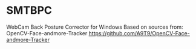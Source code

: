 # SMTBPC
WebCam Back Posture Corrector for Windows
Based on sources from: OpenCV-Face-andmore-Tracker https://github.com/A9T9/OpenCV-Face-andmore-Tracker
